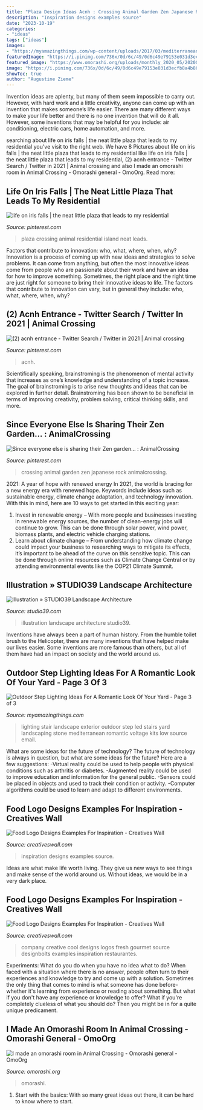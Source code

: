 ```yaml
---
title: "Plaza Design Ideas Acnh : Crossing Animal Garden Zen Japanese Rock Animalcrossing"
description: "Inspiration designs examples source"
date: "2023-10-19"
categories:
- "ideas"
tags: ["ideas"]
images:
- "https://myamazingthings.com/wp-content/uploads/2017/03/mediterranean-landscape.jpg"
featuredImage: "https://i.pinimg.com/736x/0d/6c/49/0d6c49e79153e031d3ecfb8a4b86e302.jpg"
featured_image: "https://www.omorashi.org/uploads/monthly_2020_05/20200507_212312.thumb.jpg.a26af70a9db250764f70f71ac3af2d42.jpg"
image: "https://i.pinimg.com/736x/0d/6c/49/0d6c49e79153e031d3ecfb8a4b86e302.jpg"
ShowToc: true
author: "Augustine Zieme"
---
```



Invention ideas are aplenty, but many of them seem impossible to carry out. However, with hard work and a little creativity, anyone can come up with an invention that makes someone’s life easier. There are many different ways to make your life better and there is no one invention that will do it all. However, some inventions that may be helpful for you include: air conditioning, electric cars, home automation, and more.

	

		
searching about life on iris falls | the neat little plaza that leads to my residential you've visit to the right web. We have 8 Pictures about life on iris falls | the neat little plaza that leads to my residential like life on iris falls | the neat little plaza that leads to my residential, (2) acnh entrance - Twitter Search / Twitter in 2021 | Animal crossing and also I made an omorashi room in Animal Crossing - Omorashi general - OmoOrg. Read more:
		
    
## Life On Iris Falls | The Neat Little Plaza That Leads To My Residential

<img loading=lazy src="https://i.pinimg.com/736x/c7/cc/96/c7cc968881722703b0ce1e3805a3df50.jpg" onerror="this.onerror=null;this.src='https://tse3.mm.bing.net/th?id=OIP.AtXsmL8PMzFDPC8AMOuAUwHaEK&amp;pid=15.1';" alt="life on iris falls | the neat little plaza that leads to my residential">

_Source: pinterest.com_

>plaza crossing animal residential island neat leads. 

	

Factors that contribute to innovation: who, what, where, when, why?
Innovation is a process of coming up with new ideas and strategies to solve problems. It can come from anything, but often the most innovative ideas come from people who are passionate about their work and have an idea for how to improve something. Sometimes, the right place and the right time are just right for someone to bring their innovative ideas to life. The factors that contribute to innovation can vary, but in general they include: who, what, where, when, why?

    
## (2) Acnh Entrance - Twitter Search / Twitter In 2021 | Animal Crossing

<img loading=lazy src="https://i.pinimg.com/736x/0d/6c/49/0d6c49e79153e031d3ecfb8a4b86e302.jpg" onerror="this.onerror=null;this.src='https://tse1.mm.bing.net/th?id=OIP.L7IS0tyG6WUyme_l99kOEgHaEK&amp;pid=15.1';" alt="(2) acnh entrance - Twitter Search / Twitter in 2021 | Animal crossing">

_Source: pinterest.com_

>acnh. 

	

Scientifically speaking, brainstroming is the phenomenon of mental activity that increases as one’s knowledge and understanding of a topic increase. The goal of brainstroming is to arise new thoughts and ideas that can be explored in further detail. Brainstroming has been shown to be beneficial in terms of improving creativity, problem solving, critical thinking skills, and more.

    
## Since Everyone Else Is Sharing Their Zen Garden... : AnimalCrossing

<img loading=lazy src="https://i.pinimg.com/736x/e5/14/8d/e5148d74a6c6f00440d28f6d03441bfe.jpg" onerror="this.onerror=null;this.src='https://tse2.mm.bing.net/th?id=OIP.l_PXKfeA3grcaPVL96Uf6QHaEK&amp;pid=15.1';" alt="Since everyone else is sharing their Zen garden... : AnimalCrossing">

_Source: pinterest.com_

>crossing animal garden zen japanese rock animalcrossing. 

	

2021: A year of hope with renewed energy
In 2021, the world is bracing for a new energy era with renewed hope. Keywords include ideas such as sustainable energy, climate change adaptation, and technology innovation. With this in mind, here are 10 ways to get started in this exciting year:
1. Invest in renewable energy – With more people and businesses investing in renewable energy sources, the number of clean-energy jobs will continue to grow. This can be done through solar power, wind power, biomass plants, and electric vehicle charging stations.
2. Learn about climate change – From understanding how climate change could impact your business to researching ways to mitigate its effects, it’s important to be ahead of the curve on this sensitive topic. This can be done through online resources such as Climate Change Central or by attending environmental events like the COP21 Climate Summit.

    
## Illustration » STUDIO39 Landscape Architecture

<img loading=lazy src="http://www.studio39.com/wp-content/uploads/2012/10/05_Illustration_GW_Square80.jpg" onerror="this.onerror=null;this.src='https://tse1.mm.bing.net/th?id=OIP.KKwq1-omi27HquP8Sgbg9AHaE6&amp;pid=15.1';" alt="Illustration » STUDIO39 Landscape Architecture">

_Source: studio39.com_

>illustration landscape architecture studio39. 

	

Inventions have always been a part of human history. From the humble toilet brush to the Helicopter, there are many inventions that have helped make our lives easier. Some inventions are more famous than others, but all of them have had an impact on society and the world around us.

    
## Outdoor Step Lighting Ideas For A Romantic Look Of Your Yard - Page 3 Of 3

<img loading=lazy src="https://myamazingthings.com/wp-content/uploads/2017/03/mediterranean-landscape.jpg" onerror="this.onerror=null;this.src='https://tse3.mm.bing.net/th?id=OIP.jm899ICtGZfzGAhm4Gx7TgHaJ3&amp;pid=15.1';" alt="Outdoor Step Lighting Ideas For A Romantic Look Of Your Yard - Page 3 of 3">

_Source: myamazingthings.com_

>lighting stair landscape exterior outdoor step led stairs yard landscaping stone mediterranean romantic voltage kits low source email. 

	

What are some ideas for the future of technology?
The future of technology is always in question, but what are some ideas for the future? Here are a few suggestions: 
-Virtual reality could be used to help people with physical conditions such as arthritis or diabetes. 
-Augmented reality could be used to improve education and information for the general public. 
-Sensors could be placed in objects and used to track their condition or activity. 
-Computer algorithms could be used to learn and adapt to different environments.

    
## Food Logo Designs Examples For Inspiration - Creatives Wall

<img loading=lazy src="http://www.creativeswall.com/wp-content/uploads/2014/05/Uztura-Nindja.jpg" onerror="this.onerror=null;this.src='https://tse1.mm.bing.net/th?id=OIP.Aathqo0eegJGUQhp1hCdVAHaDq&amp;pid=15.1';" alt="Food Logo Designs Examples For Inspiration - Creatives Wall">

_Source: creativeswall.com_

>inspiration designs examples source. 

	

Ideas are what make life worth living. They give us new ways to see things and make sense of the world around us. Without ideas, we would be in a very dark place.

    
## Food Logo Designs Examples For Inspiration - Creatives Wall

<img loading=lazy src="https://www.creativeswall.com/wp-content/uploads/2014/05/Cool-Creative-Food-Company-Logo-ideas-23.jpg" onerror="this.onerror=null;this.src='https://tse2.mm.bing.net/th?id=OIP.muHkbkwNKs6APvUigbeyOwHaDt&amp;pid=15.1';" alt="Food Logo Designs Examples For Inspiration - Creatives Wall">

_Source: creativeswall.com_

>company creative cool designs logos fresh gourmet source designbolts examples inspiration restaurantes. 

	

Experiments: What do you do when you have no idea what to do?
When faced with a situation where there is no answer, people often turn to their experiences and knowledge to try and come up with a solution. Sometimes the only thing that comes to mind is what someone has done before- whether it's learning from experience or reading about something. But what if you don't have any experience or knowledge to offer? What if you're completely clueless of what you should do? Then you might be in for a quite unique predicament.

    
## I Made An Omorashi Room In Animal Crossing - Omorashi General - OmoOrg

<img loading=lazy src="https://www.omorashi.org/uploads/monthly_2020_05/20200507_212312.thumb.jpg.a26af70a9db250764f70f71ac3af2d42.jpg" onerror="this.onerror=null;this.src='https://tse3.mm.bing.net/th?id=OIP.YUnLxj5U0-kmTtu6BiNm1wHaEK&amp;pid=15.1';" alt="I made an omorashi room in Animal Crossing - Omorashi general - OmoOrg">

_Source: omorashi.org_

>omorashi. 

	

1. Start with the basics: With so many great ideas out there, it can be hard to know where to start.

